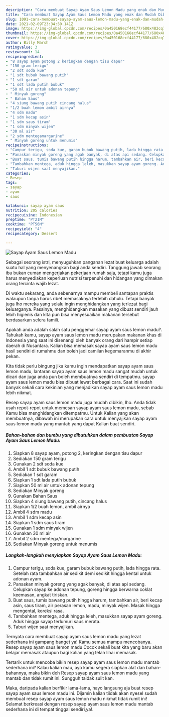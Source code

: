 ```yaml
---
description: "Cara membuat Sayap Ayam Saus Lemon Madu yang enak dan Mudah Dibuat"
title: "Cara membuat Sayap Ayam Saus Lemon Madu yang enak dan Mudah Dibuat"
slug: 1091-cara-membuat-sayap-ayam-saus-lemon-madu-yang-enak-dan-mudah-dibuat
date: 2021-02-09T23:34:50.141Z
image: https://img-global.cpcdn.com/recipes/0a450168ecf44177/680x482cq70/sayap-ayam-saus-lemon-madu-foto-resep-utama.jpg
thumbnail: https://img-global.cpcdn.com/recipes/0a450168ecf44177/680x482cq70/sayap-ayam-saus-lemon-madu-foto-resep-utama.jpg
cover: https://img-global.cpcdn.com/recipes/0a450168ecf44177/680x482cq70/sayap-ayam-saus-lemon-madu-foto-resep-utama.jpg
author: Billy Marsh
ratingvalue: 3
reviewcount: 14
recipeingredient:
- "8 sayap ayam potong 2 keringkan dengan tisu dapur"
- "150 gram terigu"
- "2 sdt soda kue"
- "1 sdt bubuk bawang putih"
- "1 sdt garam"
- "1 sdt lada putih bubuk"
- "50 ml air untuk adonan tepung"
- " Minyak goreng"
- " Bahan Saus"
- "4 siung bawang putih cincang halus"
- "1/2 buah lemon ambil airnya"
- "4 sdm madu"
- "1 sdm kecap asin"
- "1 sdm saus tiram"
- "1 sdm minyak wijen"
- "30 ml air"
- "2 sdm mentegamargarine"
- " Minyak goreng untuk menumis"
recipeinstructions:
- "Campur terigu, soda kue, garam bubuk bawang putih, lada hingga rata. Setelah rata tambahkan air sedikit demi sedikit hingga kental untuk adonan ayam."
- "Panaskan minyak goreng yang agak banyak, di atas api sedang. Celupkan sayap ke adonan tepung, goreng hingga berwarna coklat keemasan, angkat tiriskan."
- "Buat saus, tumis bawang putih hingga harum, tambahkan air, beri kecap asin, saus tiram, air perasan lemon, madu, minyak wijen. Masak hingga mengental, koreksi rasa."
- "Tambahkan mentega, aduk hingga leleh, masukkan sayap ayam goreng. Aduk hingga sayap terlumuri saus merata."
- "Taburi wijen saat menyajikan."
categories:
- Resep
tags:
- sayap
- ayam
- saus

katakunci: sayap ayam saus 
nutrition: 205 calories
recipecuisine: Indonesian
preptime: "PT21M"
cooktime: "PT56M"
recipeyield: "4"
recipecategory: Dessert

---
```



![Sayap Ayam Saus Lemon Madu](https://img-global.cpcdn.com/recipes/0a450168ecf44177/680x482cq70/sayap-ayam-saus-lemon-madu-foto-resep-utama.jpg)

Sebagai seorang istri, menyuguhkan panganan lezat buat keluarga adalah suatu hal yang menyenangkan bagi anda sendiri. Tanggung jawab seorang ibu bukan cuman mengerjakan pekerjaan rumah saja, tetapi kamu juga harus menyediakan keperluan nutrisi terpenuhi dan hidangan yang dimakan orang tercinta wajib lezat.

Di waktu  sekarang, anda sebenarnya mampu membeli santapan praktis walaupun tanpa harus ribet memasaknya terlebih dahulu. Tetapi banyak juga lho mereka yang selalu ingin menghidangkan yang terlezat bagi keluarganya. Pasalnya, menghidangkan masakan yang dibuat sendiri jauh lebih higienis dan kita pun bisa menyesuaikan makanan tersebut berdasarkan selera famili. 



Apakah anda adalah salah satu penggemar sayap ayam saus lemon madu?. Tahukah kamu, sayap ayam saus lemon madu merupakan makanan khas di Indonesia yang saat ini disenangi oleh banyak orang dari hampir setiap daerah di Nusantara. Kalian bisa memasak sayap ayam saus lemon madu hasil sendiri di rumahmu dan boleh jadi camilan kegemaranmu di akhir pekan.

Kita tidak perlu bingung jika kamu ingin mendapatkan sayap ayam saus lemon madu, lantaran sayap ayam saus lemon madu sangat mudah untuk dicari dan juga anda pun boleh membuatnya sendiri di tempatmu. sayap ayam saus lemon madu bisa dibuat lewat berbagai cara. Saat ini sudah banyak sekali cara kekinian yang menjadikan sayap ayam saus lemon madu lebih nikmat.

Resep sayap ayam saus lemon madu juga mudah dibikin, lho. Anda tidak usah repot-repot untuk memesan sayap ayam saus lemon madu, sebab Kamu bisa menghidangkan ditempatmu. Untuk Kalian yang akan membuatnya, dibawah ini merupakan cara untuk menyajikan sayap ayam saus lemon madu yang mantab yang dapat Kalian buat sendiri.

<!--inarticleads1-->

##### Bahan-bahan dan bumbu yang dibutuhkan dalam pembuatan Sayap Ayam Saus Lemon Madu:

1. Siapkan 8 sayap ayam, potong 2, keringkan dengan tisu dapur
1. Sediakan 150 gram terigu
1. Gunakan 2 sdt soda kue
1. Ambil 1 sdt bubuk bawang putih
1. Sediakan 1 sdt garam
1. Siapkan 1 sdt lada putih bubuk
1. Siapkan 50 ml air untuk adonan tepung
1. Sediakan  Minyak goreng
1. Gunakan  Bahan Saus
1. Siapkan 4 siung bawang putih, cincang halus
1. Siapkan 1/2 buah lemon, ambil airnya
1. Ambil 4 sdm madu
1. Ambil 1 sdm kecap asin
1. Siapkan 1 sdm saus tiram
1. Gunakan 1 sdm minyak wijen
1. Gunakan 30 ml air
1. Ambil 2 sdm mentega/margarine
1. Sediakan  Minyak goreng untuk menumis




<!--inarticleads2-->

##### Langkah-langkah menyiapkan Sayap Ayam Saus Lemon Madu:

1. Campur terigu, soda kue, garam bubuk bawang putih, lada hingga rata. Setelah rata tambahkan air sedikit demi sedikit hingga kental untuk adonan ayam.
1. Panaskan minyak goreng yang agak banyak, di atas api sedang. Celupkan sayap ke adonan tepung, goreng hingga berwarna coklat keemasan, angkat tiriskan.
1. Buat saus, tumis bawang putih hingga harum, tambahkan air, beri kecap asin, saus tiram, air perasan lemon, madu, minyak wijen. Masak hingga mengental, koreksi rasa.
1. Tambahkan mentega, aduk hingga leleh, masukkan sayap ayam goreng. Aduk hingga sayap terlumuri saus merata.
1. Taburi wijen saat menyajikan.




Ternyata cara membuat sayap ayam saus lemon madu yang lezat sederhana ini gampang banget ya! Kamu semua mampu mencobanya. Resep sayap ayam saus lemon madu Cocok sekali buat kita yang baru akan belajar memasak ataupun bagi kalian yang telah lihai memasak.

Tertarik untuk mencoba bikin resep sayap ayam saus lemon madu mantab sederhana ini? Kalau kalian mau, ayo kamu segera siapkan alat dan bahan-bahannya, maka bikin deh Resep sayap ayam saus lemon madu yang mantab dan tidak rumit ini. Sungguh taidak sulit kan. 

Maka, daripada kalian berfikir lama-lama, hayo langsung aja buat resep sayap ayam saus lemon madu ini. Dijamin kalian tiidak akan nyesel sudah membuat resep sayap ayam saus lemon madu nikmat tidak rumit ini! Selamat berkreasi dengan resep sayap ayam saus lemon madu mantab sederhana ini di tempat tinggal sendiri,ya!.

